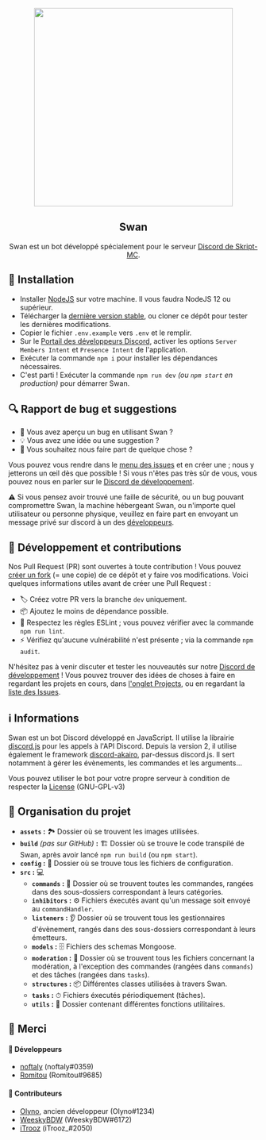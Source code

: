 <p align="center"><img width=400px src="https://skript-mc.fr/assets/images/logo.png"></p>
<h2 align="center">Swan</h2>
<p align="center">
    Swan est un bot développé spécialement pour le serveur <a href="https://discord.com/invite/J3NSGaE">Discord de Skript-MC</a>.
</p>


## 🚀 Installation

- Installer [NodeJS](https://nodejs.org/fr/) sur votre machine. Il vous faudra NodeJS 12 ou supérieur.
- Télécharger la [dernière version stable](https://github.com/Skript-MC/Swan/releases/latest), ou cloner ce dépôt pour tester les dernières modifications.
- Copier le fichier `.env.example` vers `.env` et le remplir.
- Sur le [Portail des développeurs Discord](https://discord.com/developers/applications), activer les options `Server Members Intent` et `Presence Intent` de l'application.
- Exécuter la commande `npm i` pour installer les dépendances nécessaires.
- C'est parti ! Exécuter la commande `npm run dev` *(ou `npm start` en production)* pour démarrer Swan.


## 🔍 Rapport de bug et suggestions

- 🐛 Vous avez aperçu un bug en utilisant Swan ?
- 💡 Vous avez une idée ou une suggestion ?
- 💬 Vous souhaitez nous faire part de quelque chose ?

Vous pouvez vous rendre dans le [menu des issues](https://github.com/Skript-MC/Swan/issues) et en créer une ; nous y jetterons un œil dès que possible !
Si vous n'êtes pas très sûr de vous, vous pouvez nous en parler sur le [Discord de développement](https://discord.com/njSgX3w).

:warning: Si vous pensez avoir trouvé une faille de sécurité, ou un bug pouvant compromettre Swan, la machine hébergeant Swan, ou n'importe quel utilisateur ou personne physique,
veuillez en faire part en envoyant un message privé sur discord à un des [développeurs](#-Merci).


## 🔨 Développement et contributions

Nos Pull Request (PR) sont ouvertes à toute contribution ! Vous pouvez [créer un fork](https://github.com/Skript-MC/Swan/fork) (= une copie) de ce dépôt et y faire vos modifications.
Voici quelques informations utiles avant de créer une Pull Request :

- 🏷️ Créez votre PR vers la branche `dev` uniquement.
- 📦 Ajoutez le moins de dépendance possible.
- 🚨 Respectez les règles ESLint ; vous pouvez vérifier avec la commande `npm run lint`.
- ⚡️ Vérifiez qu'aucune vulnérabilité n'est présente ; via la commande `npm audit`.

N'hésitez pas à venir discuter et tester les nouveautés sur notre [Discord de développement](https://discord.com/njSgX3w) !
Vous pouvez trouver des idées de choses à faire en regardant les projets en cours, dans [l'onglet Projects](https://github.com/Skript-MC/Swan/projects), ou en regardant la [liste des Issues](https://github.com/Skript-MC/Swan/issues).


## ℹ️ Informations

Swan est un bot Discord développé en JavaScript. Il utilise la librairie [discord.js](https://npmjs.com/package/discord.js) pour les appels à l'API Discord.
Depuis la version 2, il utilise également le framework [discord-akairo](https://npmjs.com/package/discord-akairo), par-dessus discord.js.
Il sert notamment à gérer les évènements, les commandes et les arguments...

Vous pouvez utiliser le bot pour votre propre serveur à condition de respecter la [License](https://github.com/Skript-MC/Swan/blob/master/LICENSE) (GNU-GPL-v3)


## 📂 Organisation du projet

- **`assets` :** 🏞 Dossier où se trouvent les images utilisées.
- **`build`** *(pas sur GitHub)* **:** 🏗 Dossier où se trouve le code transpilé de Swan, après avoir lancé `npm run build` (ou `npm start`).
- **`config` :** 📑 Dossier où se trouve tous les fichiers de configuration.
- **`src` :** 💻
    - **`commands` :** 💬 Dossier où se trouvent toutes les commandes, rangées dans des sous-dossiers correspondant à leurs catégories.
    - **`inhibitors` :** ⚙️ Fichiers éxecutés avant qu'un message soit envoyé au `commandHandler`.
    - **`listeners` :** 👂 Dossier où se trouvent tous les gestionnaires d'évènement, rangés dans des sous-dossiers correspondant à leurs émetteurs.
    - **`models` :** 🗄 Fichiers des schemas Mongoose.
    - **`moderation` :** 🔨 Dossier où se trouvent tous les fichiers concernant la modération, à l'exception des commandes (rangées dans `commands`) et des tâches (rangées dans `tasks`).
    - **`structures` :** 📦 Différentes classes utilisées à travers Swan.
    - **`tasks` :** ⏱ Fichiers éxecutés périodiquement (tâches).
    - **`utils` :** 🧰 Dossier contenant différentes fonctions utilitaires.


## 🙏 Merci

#### 👥 Développeurs
- [noftaly](https://github.com/noftaly) (noftaly#0359)
- [Romitou](https://github.com/Romitou) (Romitou#9685)
#### 👷 Contributeurs
- [Olyno](https://github.com/Olyno), ancien développeur (Olyno#1234)
- [WeeskyBDW](https://github.com/WeeskyBDW) (WeeskyBDW#6172)
- [iTrooz](https://github.com/iTrooz) (iTrooz_#2050)
